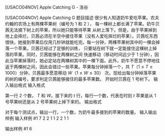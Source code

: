 



[USACO04NOV] Apple Catching G - 洛谷














[USACO04NOV] Apple Catching G
题目描述
很少有人知道奶牛爱吃苹果。农夫约翰的农场上有两棵苹果树（编号为 $1$ 和 $2$ ）， 每一棵树上都长满了苹果。奶牛贝茜无法摘下树上的苹果，所以她只能等待苹果 从树上落下。但是，由于苹果掉到地上会摔烂，贝茜必须在半空中接住苹果（没有人爱吃摔烂的苹果）。贝茜吃东西很快，她接到苹果后仅用几秒钟就能吃完。每一分钟，两棵苹果树其中的一棵会掉落一个苹果。贝茜已经过了足够的训练， 只要站在树下就一定能接住这棵树上掉落的苹果。同时，贝茜能够在两棵树之间 快速移动（移动时间远少于 $1$ 分钟），因此当苹果掉落时，她必定站在两棵树其中的一棵下面。此外，奶牛不愿意不停地往返于两棵树之间，因此会错过一些苹果。苹果每分钟掉落一个，共 $T$（$1 \le T \le 1000$）分钟，贝茜最多愿意移动 $W$（$1 \le W \le 30$） 次。现给出每分钟掉落苹果的树的编号，要求判定贝茜能够接住的最多苹果数。 开始时贝茜在 1 号树下。
输入输出格式
输入格式

第一行 $2$ 个数， $T$ 和 $W$。接下来的 $t$ 行，每行一个数，代表在时刻 $t$ 苹果是从 $1$ 号苹果树还是从 $2$ 号苹果树上掉下来的。
输出格式

对于每个测试点，输出一行，一个数，为奶牛最多接到的苹果的数量。
输入输出样例
输入样例 #1
7 2
2
1
1
2
2
1
1

输出样例 #1
6








